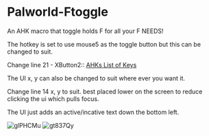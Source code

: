 # Palworld-Ftoggle
An AHK macro that toggle holds F for all your F NEEDS!

The hotkey is set to use mouse5 as the toggle button but this can be changed to suit.


Change line 21 - XButton2::  [AHKs List of Keys](https://www.autohotkey.com/docs/v1/KeyList.htm)

The UI x, y can also be changed to suit where ever you want it.

Change line 14 x, y to suit. best placed lower on the screen to reduce clicking the ui which pulls focus.


The UI just adds an active/incative text down the bottom left.

![glPHCMu](https://github.com/STRIKERnz/Palworld-Ftoggle/assets/51475792/bc8ec4a3-5f5d-4423-af01-1f8bcf668a59)
![gt837Qy](https://github.com/STRIKERnz/Palworld-Ftoggle/assets/51475792/1ca83e82-2d0d-43f4-a075-f2bab62c623d)
